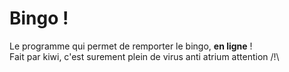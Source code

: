 # Bingo !
Le programme qui permet de remporter le bingo, **en ligne** !  
Fait par kiwi, c'est surement plein de virus anti atrium attention /!\
